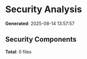 # Security Analysis

**Generated**: 2025-08-14 13:57:57

## Security Components

**Total**: 0 files

